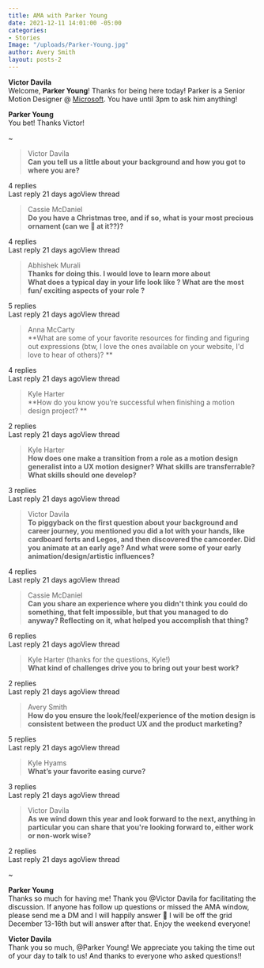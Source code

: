 ```yaml
---
title: AMA with Parker Young
date: 2021-12-11 14:01:00 -05:00
categories:
- Stories
Image: "/uploads/Parker-Young.jpg"
author: Avery Smith
layout: posts-2
---
```


**Victor Davila**\
Welcome, **Parker Young**!  Thanks for being here today! Parker is a Senior Motion Designer @ [Microsoft](https://www.microsoft.com/en-us/?ql=1&spl=4). You have until 3pm to ask him anything!

**Parker Young**\
You bet! Thanks Victor!

\~

> Victor Davila\
> **Can you tell us a little about your background and how you got to where you are?**

4 replies\
Last reply 21 days agoView thread

> Cassie McDaniel\
> **Do you have a Christmas tree, and if so, what is your most precious ornament (can we 👀 at it??)?**

4 replies\
Last reply 21 days agoView thread

> Abhishek Murali\
> **Thanks for doing this. I would love to learn more about\
> What does a typical day in your life look like ? What are the most fun/ exciting aspects of your role ?**

5 replies\
Last reply 21 days agoView thread

> Anna McCarty\
> **What are some of your favorite resources for finding and figuring out expressions (btw, I love the ones available on your website, I'd love to hear of others)? **

4 replies\
Last reply 21 days agoView thread

> Kyle Harter\
> **How do you know you’re successful when finishing a motion design project? **

2 replies\
Last reply 21 days agoView thread

> Kyle Harter \
> **How does one make a transition from a role as a motion design generalist into a UX motion designer? What skills are transferrable? What skills should one develop?**

3 replies\
Last reply 21 days agoView thread

> Victor Davila\
> **To piggyback on the first question about your background and career journey, you mentioned you did a lot with your hands, like cardboard forts and Legos, and then discovered the camcorder. Did you animate at an early age? And what were some of your early animation/design/artistic influences?**

4 replies\
Last reply 21 days agoView thread

> Cassie McDaniel\
> **Can you share an experience where you didn't think you could do something, that felt impossible, but that you managed to do anyway? Reflecting on it, what helped you accomplish that thing?**

6 replies\
Last reply 21 days agoView thread

> Kyle Harter (thanks for the questions, Kyle!) \
> **What kind of challenges drive you to bring out your best work?**

2 replies\
Last reply 21 days agoView thread

> Avery Smith\
> **How do you ensure the look/feel/experience of the motion design is consistent between the product UX and the product marketing?**

5 replies\
Last reply 21 days agoView thread

> Kyle Hyams\
> **What’s your favorite easing curve?**

3 replies\
Last reply 21 days agoView thread

> Victor Davila\
> **As we wind down this year and look forward to the next, anything in particular you can share that you're looking forward to, either work or non-work wise?**

2 replies\
Last reply 21 days agoView thread

\~

**Parker Young**\
Thanks so much for having me! Thank you @Victor Davila for facilitating the discussion. If anyone has follow up questions or missed the AMA window, please send me a DM and I will happily answer :slightly_smiling_face: I will be off the grid December 13-16th but will answer after that. Enjoy the weekend everyone!

**Victor Davila**\
Thank you so much, @Parker Young! We appreciate you taking the time out of your day to talk to us! And thanks to everyone who asked questions!!